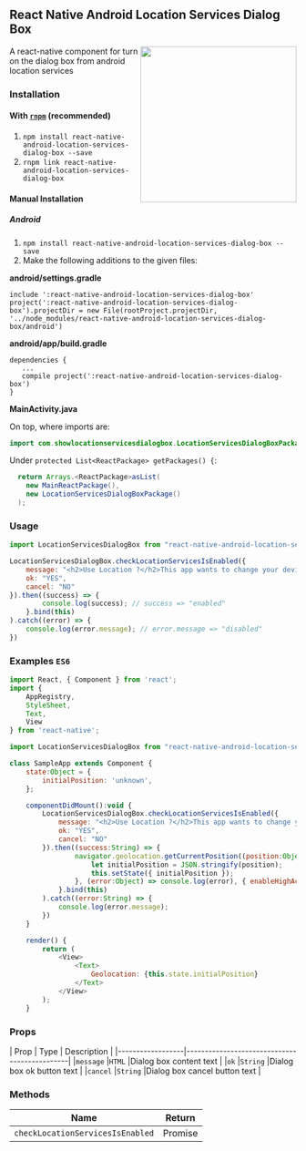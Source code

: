 ## React Native Android Location Services Dialog Box
<img width="274px" align="right" src="https://raw.githubusercontent.com/webyonet/react-native-android-location-services-dialog-box/master/demo.gif" />

A react-native component for turn on the dialog box from android location services

### Installation

#### With [`rnpm`](https://github.com/rnpm/rnpm) (recommended)

1. `npm install react-native-android-location-services-dialog-box --save`
2. `rnpm link react-native-android-location-services-dialog-box`

#### Manual Installation

##### Android

1. `npm install react-native-android-location-services-dialog-box --save`
2. Make the following additions to the given files:

**android/settings.gradle**

```
include ':react-native-android-location-services-dialog-box'
project(':react-native-android-location-services-dialog-box').projectDir = new File(rootProject.projectDir, '../node_modules/react-native-android-location-services-dialog-box/android')
```

**android/app/build.gradle**

```
dependencies {
   ...
   compile project(':react-native-android-location-services-dialog-box')
}
```

**MainActivity.java**

On top, where imports are:
```java
import com.showlocationservicesdialogbox.LocationServicesDialogBoxPackage;
```

Under `protected List<ReactPackage> getPackages() {`:  
```java
  return Arrays.<ReactPackage>asList(
    new MainReactPackage(),
    new LocationServicesDialogBoxPackage()
  );
```

### Usage

```javascript
import LocationServicesDialogBox from "react-native-android-location-services-dialog-box";

LocationServicesDialogBox.checkLocationServicesIsEnabled({
    message: "<h2>Use Location ?</h2>This app wants to change your device settings:<br/><br/>Use GPS, Wi-Fi, and cell network for location<br/><br/><a href='#'>Learn more</a>",
    ok: "YES",
    cancel: "NO"
}).then((success) => {
        console.log(success); // success => "enabled"
    }.bind(this)
).catch((error) => {
    console.log(error.message); // error.message => "disabled"
})
```

### Examples `ES6`
```javascript
import React, { Component } from 'react';
import {
    AppRegistry,
    StyleSheet,
    Text,
    View
} from 'react-native';

import LocationServicesDialogBox from "react-native-android-location-services-dialog-box";

class SampleApp extends Component {
    state:Object = {
        initialPosition: 'unknown',
    };

    componentDidMount():void {
        LocationServicesDialogBox.checkLocationServicesIsEnabled({
            message: "<h2>Use Location ?</h2>This app wants to change your device settings:<br/><br/>Use GPS, Wi-Fi, and cell network for location<br/><br/><a href='#'>Learn more</a>",
            ok: "YES",
            cancel: "NO"
        }).then((success:String) => {
                navigator.geolocation.getCurrentPosition((position:Object) => {
                    let initialPosition = JSON.stringify(position);
                    this.setState({ initialPosition });
                }, (error:Object) => console.log(error), { enableHighAccuracy: true, timeout: 20000, maximumAge: 1000 });
            }.bind(this)
        ).catch((error:String) => {
            console.log(error.message);
        })
    }

    render() {
        return (
            <View>
                <Text>
                    Geolocation: {this.state.initialPosition}
                </Text>
            </View>
        );
    }
```

### Props

| Prop             | Type        | Description                    |
|------------------|----------------------------------------------|
|`message`         |`HTML`       |Dialog box content text         |
|`ok`              |`String`     |Dialog box ok button text       |
|`cancel`          |`String`     |Dialog box cancel button text   |

### Methods

| Name                               | Return             |
|------------------------------------|--------------------|
|`checkLocationServicesIsEnabled`    | Promise            |
